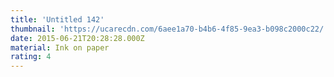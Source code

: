 ```yaml
---
title: 'Untitled 142'
thumbnail: 'https://ucarecdn.com/6aee1a70-b4b6-4f85-9ea3-b098c2000c22/'
date: 2015-06-21T20:28:28.000Z
material: Ink on paper
rating: 4
---
```

